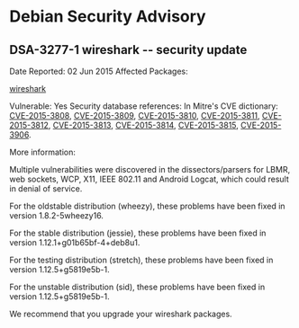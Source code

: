 
Debian Security Advisory
========================


DSA-3277-1 wireshark -- security update
---------------------------------------



Date Reported:
02 Jun 2015
Affected Packages:

[wireshark](https://packages.debian.org/src:wireshark)

Vulnerable:
Yes
Security database references:
In Mitre's CVE dictionary: [CVE-2015-3808](https://security-tracker.debian.org/tracker/CVE-2015-3808), [CVE-2015-3809](https://security-tracker.debian.org/tracker/CVE-2015-3809), [CVE-2015-3810](https://security-tracker.debian.org/tracker/CVE-2015-3810), [CVE-2015-3811](https://security-tracker.debian.org/tracker/CVE-2015-3811), [CVE-2015-3812](https://security-tracker.debian.org/tracker/CVE-2015-3812), [CVE-2015-3813](https://security-tracker.debian.org/tracker/CVE-2015-3813), [CVE-2015-3814](https://security-tracker.debian.org/tracker/CVE-2015-3814), [CVE-2015-3815](https://security-tracker.debian.org/tracker/CVE-2015-3815), [CVE-2015-3906](https://security-tracker.debian.org/tracker/CVE-2015-3906).  

More information:

Multiple vulnerabilities were discovered in the dissectors/parsers for
LBMR, web sockets, WCP, X11, IEEE 802.11 and Android Logcat, which could
result in denial of service.


For the oldstable distribution (wheezy), these problems have been fixed
in version 1.8.2-5wheezy16.


For the stable distribution (jessie), these problems have been fixed in
version 1.12.1+g01b65bf-4+deb8u1.


For the testing distribution (stretch), these problems have been fixed
in version 1.12.5+g5819e5b-1.


For the unstable distribution (sid), these problems have been fixed in
version 1.12.5+g5819e5b-1.


We recommend that you upgrade your wireshark packages.





